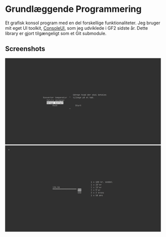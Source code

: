 # Grundlæggende Programmering
Et grafisk konsol program med en del forskellige funktionaliteter. Jeg bruger
mit eget UI toolkit, [ConsoleUI](https://github.com/Boothwhack/ConsoleUI), som
jeg udviklede i GF2 sidste år. Dette library er gjort tilgængeligt som et Git
submodule.

## Screenshots
![Hovedmenu](media/menu.png)  
![Kontant Udregning](media/udregn-kontant.png)
